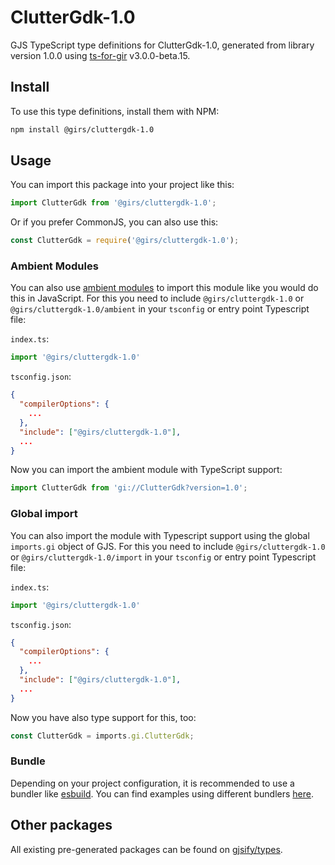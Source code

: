 
# ClutterGdk-1.0

GJS TypeScript type definitions for ClutterGdk-1.0, generated from library version 1.0.0 using [ts-for-gir](https://github.com/gjsify/ts-for-gir) v3.0.0-beta.15.

## Install

To use this type definitions, install them with NPM:
```bash
npm install @girs/cluttergdk-1.0
```

## Usage

You can import this package into your project like this:
```ts
import ClutterGdk from '@girs/cluttergdk-1.0';
```

Or if you prefer CommonJS, you can also use this:
```ts
const ClutterGdk = require('@girs/cluttergdk-1.0');
```

### Ambient Modules

You can also use [ambient modules](https://github.com/gjsify/ts-for-gir/tree/main/packages/cli#ambient-modules) to import this module like you would do this in JavaScript.
For this you need to include `@girs/cluttergdk-1.0` or `@girs/cluttergdk-1.0/ambient` in your `tsconfig` or entry point Typescript file:

`index.ts`:
```ts
import '@girs/cluttergdk-1.0'
```

`tsconfig.json`:
```json
{
  "compilerOptions": {
    ...
  },
  "include": ["@girs/cluttergdk-1.0"],
  ...
}
```

Now you can import the ambient module with TypeScript support: 

```ts
import ClutterGdk from 'gi://ClutterGdk?version=1.0';
```


### Global import

You can also import the module with Typescript support using the global `imports.gi` object of GJS.
For this you need to include `@girs/cluttergdk-1.0` or `@girs/cluttergdk-1.0/import` in your `tsconfig` or entry point Typescript file:

`index.ts`:
```ts
import '@girs/cluttergdk-1.0'
```

`tsconfig.json`:
```json
{
  "compilerOptions": {
    ...
  },
  "include": ["@girs/cluttergdk-1.0"],
  ...
}
```

Now you have also type support for this, too:

```ts
const ClutterGdk = imports.gi.ClutterGdk;
```

### Bundle

Depending on your project configuration, it is recommended to use a bundler like [esbuild](https://esbuild.github.io/). You can find examples using different bundlers [here](https://github.com/gjsify/ts-for-gir/tree/main/examples).

## Other packages

All existing pre-generated packages can be found on [gjsify/types](https://github.com/gjsify/types).


